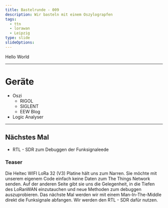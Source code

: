 ```yaml
---
title: Bastelrunde - 009
description: Wir basteln mit einem Oszylograpfen
tags:
  - ttn
  - lorawan
  - Leipzig
type: slide
slideOptions:
---
```

Hello World

---

# Geräte

- Oszi
	- RIGOL
	- SIGLENT
	- EEW Blog
- Logic Analyser

---

## Nächstes Mal

- RTL - SDR zum Debuggen der Funksignaleede

### Teaser



Die Heltec WIFI LoRa 32 (V3) Platine hält uns zum Narren. Sie möchte mit unserem eigenem Code einfach keine Daten zum The Things Network senden. Auf der anderen Seite gibt sie uns die Gelegenheit, in die Tiefen des LoRanWAN einzutauchen und neue Methoden zum debuggen auszuprobieren. Das nächste Mal werden wir mit einem Man-In-The-Middle direkt die Funksignale abfangen. Wir werden den RTL - SDR dafür nutzen.